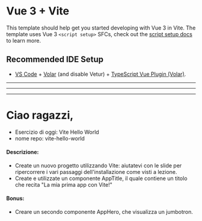 # Vue 3 + Vite

This template should help get you started developing with Vue 3 in Vite. The template uses Vue 3 `<script setup>` SFCs, check out the [script setup docs](https://v3.vuejs.org/api/sfc-script-setup.html#sfc-script-setup) to learn more.

## Recommended IDE Setup

- [VS Code](https://code.visualstudio.com/) + [Volar](https://marketplace.visualstudio.com/items?itemName=Vue.volar) (and disable Vetur) + [TypeScript Vue Plugin (Volar)](https://marketplace.visualstudio.com/items?itemName=Vue.vscode-typescript-vue-plugin).
<hr>
<hr>
<hr>


# Ciao ragazzi,
- Esercizio di oggi: Vite Hello World
- nome repo: vite-hello-world
#### Descrizione:
- Create un nuovo progetto utilizzando Vite: aiutatevi con le slide per ripercorrere i vari passaggi dell'installazione come visti a lezione.
- Create e utilizzate un componente AppTitle, il quale contiene un titolo che recita "La mia prima app con Vite!"
#### Bonus:
- Creare un secondo componente AppHero, che visualizza un jumbotron.
